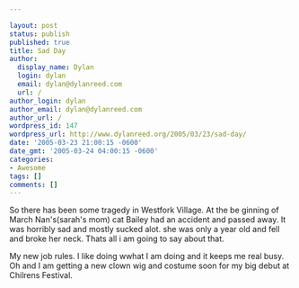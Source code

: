 ```yaml
---

layout: post
status: publish
published: true
title: Sad Day
author:
  display_name: Dylan
  login: dylan
  email: dylan@dylanreed.com
  url: /
author_login: dylan
author_email: dylan@dylanreed.com
author_url: /
wordpress_id: 147
wordpress_url: http://www.dylanreed.org/2005/03/23/sad-day/
date: '2005-03-23 21:00:15 -0600'
date_gmt: '2005-03-24 04:00:15 -0600'
categories:
- Awesome
tags: []
comments: []
---
```


So there has been some tragedy in Westfork Village. At the be ginning of March Nan's(sarah's mom) cat Bailey had an accident and passed away. It was horribly sad and mostly sucked alot. she was only a year old and fell and broke her neck. Thats all i am going to say about that.

My new job rules. I like doing wwhat I am doing and it keeps me real busy. Oh and I am getting a new clown wig and costume soon for my big debut at Chilrens Festival.
